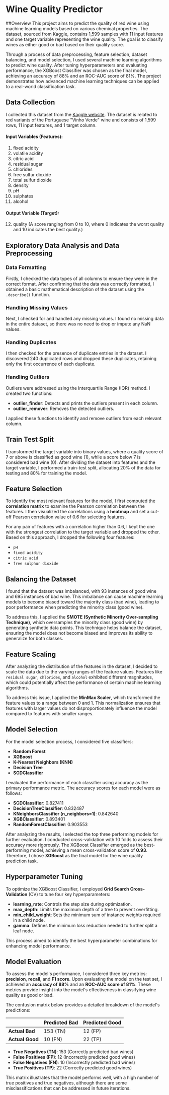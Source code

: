 # Wine Quality Predictor


##Overview
This project aims to predict the quality of red wine using machine learning models based on various chemical properties. The dataset, sourced from Kaggle, contains 1,599 samples with 11 input features and one target variable representing the wine quality. The goal is to classify wines as either good or bad based on their quality score.

Through a process of data preprocessing, feature selection, dataset balancing, and model selection, I used several machine learning algorithms to predict wine quality. After tuning hyperparameters and evaluating performance, the XGBoost Classifier was chosen as the final model, achieving an accuracy of 88% and an ROC-AUC score of 81%. The project demonstrates how advanced machine learning techniques can be applied to a real-world classification task.


## Data Collection

I collected this dataset from the [Kaggle website](https://www.kaggle.com/datasets/uciml/red-wine-quality-cortez-et-al-2009). The dataset is related to red variants of the Portuguese "Vinho Verde" wine and consists of 1,599 rows, 11 input features, and 1 target column.

#### Input Variables (Features):

1. fixed acidity  
2. volatile acidity  
3. citric acid  
4. residual sugar  
5. chlorides  
6. free sulfur dioxide  
7. total sulfur dioxide  
8. density  
9. pH  
10. sulphates  
11. alcohol  

#### Output Variable (Target):

12. quality (A score ranging from 0 to 10, where 0 indicates the worst quality and 10 indicates the best quality.)


## Exploratory Data Analysis and Data Preprocessing

### Data Formatting
Firstly, I checked the data types of all columns to ensure they were in the correct format. After confirming that the data was correctly formatted, I obtained a basic mathematical description of the dataset using the `.describe()` function.

### Handling Missing Values
Next, I checked for and handled any missing values. I found no missing data in the entire dataset, so there was no need to drop or impute any NaN values.

### Handling Duplicates
I then checked for the presence of duplicate entries in the dataset. I discovered 240 duplicated rows and dropped these duplicates, retaining only the first occurrence of each duplicate.

### Handling Outliers
Outliers were addressed using the Interquartile Range (IQR) method. I created two functions:
- **outlier_finder**: Detects and prints the outliers present in each column.
- **outlier_remover**: Removes the detected outliers.

I applied these functions to identify and remove outliers from each relevant column.


## Train Test Split

I transformed the target variable into binary values, where a quality score of 7 or above is classified as good wine (1), while a score below 7 is considered bad wine (0). After dividing the dataset into features and the target variable, I performed a train-test split, allocating 20% of the data for testing and 80% for training the model.


## Feature Selection

To identify the most relevant features for the model, I first computed the **correlation matrix** to examine the Pearson correlation between the features. I then visualized the correlations using a **heatmap** and set a cut-off Pearson correlation value of 0.6 for selecting features.

For any pair of features with a correlation higher than 0.6, I kept the one with the strongest correlation to the target variable and dropped the other. Based on this approach, I dropped the following four features:
- `pH`
- `fixed acidity`
- `citric acid`
- `free sulphur dioxide`


## Balancing the Dataset

I found that the dataset was imbalanced, with 93 instances of good wine and 695 instances of bad wine. This imbalance can cause machine learning models to become biased toward the majority class (bad wine), leading to poor performance when predicting the minority class (good wine).

To address this, I applied the **SMOTE (Synthetic Minority Over-sampling Technique)**, which oversamples the minority class (good wine) by generating synthetic data points. This technique helps balance the dataset, ensuring the model does not become biased and improves its ability to generalize for both classes.



## Feature Scaling

After analyzing the distribution of the features in the dataset, I decided to scale the data due to the varying ranges of the feature values. Features like `residual sugar`, `chlorides`, and `alcohol` exhibited different magnitudes, which could potentially affect the performance of certain machine learning algorithms.

To address this issue, I applied the **MinMax Scaler**, which transformed the feature values to a range between 0 and 1. This normalization ensures that features with larger values do not disproportionately influence the model compared to features with smaller ranges.



## Model Selection

For the model selection process, I considered five classifiers: 
- **Random Forest**
- **XGBoost**
- **K-Nearest Neighbors (KNN)**
- **Decision Tree**
- **SGDClassifier**

I evaluated the performance of each classifier using accuracy as the primary performance metric. The accuracy scores for each model were as follows:

- **SGDClassifier**: 0.827411
- **DecisionTreeClassifier**: 0.832487
- **KNeighborsClassifier (n_neighbors=1)**: 0.842640
- **XGBClassifier**: 0.893401
- **RandomForestClassifier**: 0.903553

After analyzing the results, I selected the top three performing models for further evaluation. I conducted cross-validation with 10 folds to assess their accuracy more rigorously. The XGBoost Classifier emerged as the best-performing model, achieving a mean cross-validation score of **0.93**. Therefore, I chose **XGBoost** as the final model for the wine quality prediction task.


## Hyperparameter Tuning

To optimize the XGBoost Classifier, I employed **Grid Search Cross-Validation** (CV) to tune four key hyperparameters:

- **learning_rate**: Controls the step size during optimization.
- **max_depth**: Limits the maximum depth of a tree to prevent overfitting.
- **min_child_weight**: Sets the minimum sum of instance weights required in a child node.
- **gamma**: Defines the minimum loss reduction needed to further split a leaf node.

This process aimed to identify the best hyperparameter combinations for enhancing model performance.


## Model Evaluation

To assess the model's performance, I considered three key metrics: **precision**, **recall**, and **F1 score**. Upon evaluating the model on the test set, I achieved an **accuracy of 88%** and an **ROC-AUC score of 81%**. These metrics provide insight into the model's effectiveness in classifying wine quality as good or bad.

The confusion matrix below provides a detailed breakdown of the model's predictions:

|                | Predicted Bad | Predicted Good |
|----------------|---------------|----------------|
| **Actual Bad** | 153 (TN)      | 12 (FP)        |
| **Actual Good**| 10 (FN)       | 22 (TP)        |

- **True Negatives (TN)**: 153 (Correctly predicted bad wines)
- **False Positives (FP)**: 12 (Incorrectly predicted good wines)
- **False Negatives (FN)**: 10 (Incorrectly predicted bad wines)
- **True Positives (TP)**: 22 (Correctly predicted good wines)

This matrix illustrates that the model performs well, with a high number of true positives and true negatives, although there are some misclassifications that can be addressed in future iterations.
